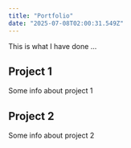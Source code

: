 ```yaml
---
title: "Portfolio"
date: "2025-07-08T02:00:31.549Z"
---
```



This is what I have done …


## Project 1

Some info about project 1


## Project 2

Some info about project 2

